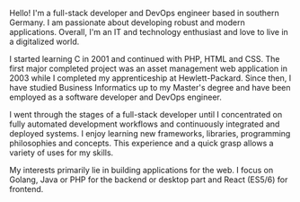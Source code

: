 Hello! I'm a full-stack developer and DevOps engineer based in southern Germany. I am passionate about developing robust and modern applications. Overall, I'm an IT and technology enthusiast and love to live in a digitalized world.

I started learning C in 2001 and continued with PHP, HTML and CSS. The first major completed project was an asset management web application in 2003 while I completed my apprenticeship at Hewlett-Packard. Since then, I have studied Business Informatics up to my Master's degree and have been employed as a software developer and DevOps engineer.

I went through the stages of a full-stack developer until I concentrated on fully automated development workflows and continuously integrated and deployed systems. I enjoy learning new frameworks, libraries, programming philosophies and concepts. This experience and a quick grasp allows a variety of uses for my skills.

My interests primarily lie in building applications for the web. I focus on Golang, Java or PHP for the backend or desktop part and React (ES5/6) for frontend.
